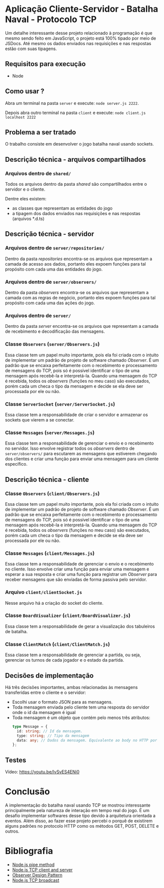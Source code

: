 # Aplicação Cliente-Servidor - Batalha Naval - Protocolo TCP

Um detalhe interessante desse projeto relacionado à programação é que mesmo sendo feito em JavaScript, o projeto está 100% tipado por meio de JSDocs. Até mesmo os dados enviados nas requisições e nas respostas estão com suas tipagens.

## Requisitos para execução

- Node

## Como usar ?

Abra um terminal na pasta `server` e execute: `node server.js 2222`.

Depois abra outro terminal na pasta `client` e execute: `node client.js localhost 2222`

## Problema a ser tratado

O trabalho consiste em desenvolver o jogo batalha naval usando sockets.

## Descrição técnica - arquivos compartilhados

### Arquivos dentro de `shared/`

Todos os arquivos dentro da pasta _shared_ são compartilhados entre o servidor e o cliente.

Dentre eles existem:

- as classes que representam as entidades do jogo
- a tipagem dos dados enviados nas requisições e nas respostas (arquivos \*.d.ts)

## Descrição técnica - servidor

### Arquivos dentro de `server/repositories/`

Dentro da pasta _repositories_ encontra-se os arquivos que representam a camada de acesso aos dados, portanto eles expoem funções para tal propósito com cada uma das entidades do jogo.

### Arquivos dentro de `server/observers/`

Dentro da pasta _observers_ encontra-se os arquivos que representam a camada com as regras de negócio, portanto eles expoem funções para tal propósito com cada uma das ações do jogo.

### Arquivos dentro de `server/`

Dentro da pasta _server_ encontra-se os arquivos que representam a camada de recebimento e decodificação das mensagens.

### Classe `Observers` (`server/Observers.js`)

Essa classe tem um papel muito importante, pois ela foi criada com o intuito de implementar um padrão de projeto de software chamado _Observer_. É um padrão que se encaixa perfeitamente com o recebimento e processamento de mensagens do TCP, pois só é possível identificar o tipo de uma mensagem após recebê-la e interpretá-la. Quando uma mensagem do TCP é recebida, todos os _observers_ (funções no meu caso) são executados, porém cada um checa o tipo da mensagem e decide se ela deve ser processada por ele ou não.

### Classe `ServerSocket` (`server/ServerSocket.js`)

Essa classe tem a responsabilidade de criar o servidor e armazenar os sockets que vierem a se conectar.

### Classe `Messages` (`server/Messages.js`)

Essa classe tem a responsabilidade de gerenciar o envio e o recebimento no servidor. Isso envolve registrar todos os _observers_ dentro de `server/observers/` para escutarem as mensagens que estiverem chegando dos clientes e criar uma função para enviar uma mensagem para um cliente específico.

## Descrição técnica - cliente

### Classe `Observers` (`client/Observers.js`)

Essa classe tem um papel muito importante, pois ela foi criada com o intuito de implementar um padrão de projeto de software chamado _Observer_. É um padrão que se encaixa perfeitamente com o recebimento e processamento de mensagens do TCP, pois só é possível identificar o tipo de uma mensagem após recebê-la e interpretá-la. Quando uma mensagem do TCP é recebida, todos os _observers_ (funções no meu caso) são executados, porém cada um checa o tipo da mensagem e decide se ela deve ser processada por ele ou não.

### Classe `Messages` (`client/Messages.js`)

Essa classe tem a responsabilidade de gerenciar o envio e o recebimento no cliente. Isso envolve criar uma função para enviar uma mensagem e esperar a sua resposta e criar uma função para registrar um _Observer_ para receber mensagens que são enviadas de forma passiva pelo servidor.

### Arquivo `client/clientSocket.js`

Nesse arquivo há a criação do socket do cliente.

### Classe `BoardVisualizer` (`client/BoardVisualizer.js`)

Essa classe tem a responsabilidade de gerar a visualização dos tabuleiros de batalha.

### Classe `ClientMatch` (`client/ClientMatch.js`)

Essa classe tem a responsabilidade de gerenciar a partida, ou seja, gerenciar os turnos de cada jogador e o estado da partida.

## Decisões de implementação

Há três decisões importantes, ambas relacionadas às mensagens transferidas entre o cliente e o servidor:

- Escolhi usar o formato JSON para as mensagens.
- Toda mensagem enviada pelo cliente tem uma resposta do servidor onde o id da mensagem é igual
- Toda mensagem é um objeto que contém pelo menos três atributos:
  ```ts
  type Message = {
    id: string; // Id da mensagem.
    type: string; // Tipo da mensagem
    data: any; // Dados da mensagem. Equivalente ao body no HTTP por exemplo.
  };
  ```

## Testes

Vídeo: https://youtu.be/lvSvES4ENi0

# Conclusão

A implementação do batalha naval usando TCP se mostrou interessante principalmente pela natureza de interação em tempo real do jogo. É um desafio implementar softwares desse tipo devido à arquitetura orientada a eventos. Além disso, ao fazer esse projeto percebi o porquê de existirem alguns padrões no protocolo HTTP como os métodos GET, POST, DELETE e outros.

# Bibliografia

- [Node.js pipe method](https://stackoverflow.com/questions/20085513/using-pipe-in-node-js-net)
- [Node.js TCP client and server](https://gist.github.com/tedmiston/5935757)
- [Observer Design Pattern](https://gameprogrammingpatterns.com/observer.html)
- [Node.js TCP broadcast](https://gist.github.com/bitbandi/1c83ea416e0b6429a374)
